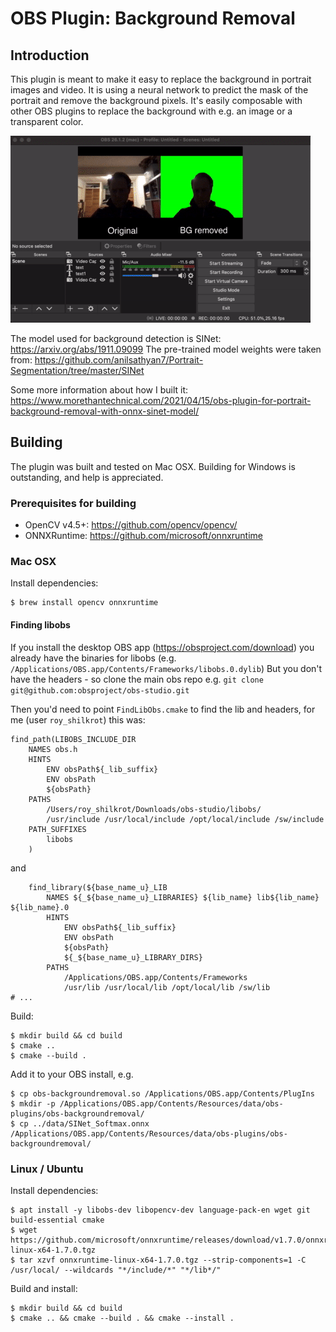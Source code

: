 # OBS Plugin: Background Removal

## Introduction

This plugin is meant to make it easy to replace the background in portrait images and video.
It is using a neural network to predict the mask of the portrait and remove the background pixels.
It's easily composable with other OBS plugins to replace the background with e.g. an image or
a transparent color.

![](demo.gif)

The model used for background detection is SINet: https://arxiv.org/abs/1911.09099
The pre-trained model weights were taken from: https://github.com/anilsathyan7/Portrait-Segmentation/tree/master/SINet

Some more information about how I built it: https://www.morethantechnical.com/2021/04/15/obs-plugin-for-portrait-background-removal-with-onnx-sinet-model/

## Building

The plugin was built and tested on Mac OSX. Building for Windows is outstanding, and help is appreciated.

### Prerequisites for building
- OpenCV v4.5+: https://github.com/opencv/opencv/
- ONNXRuntime: https://github.com/microsoft/onnxruntime

### Mac OSX

Install dependencies:
```
$ brew install opencv onnxruntime
```

#### Finding libobs

If you install the desktop OBS app (https://obsproject.com/download) you already have the binaries for libobs (e.g. `/Applications/OBS.app/Contents/Frameworks/libobs.0.dylib`)
But you don't have the headers - so clone the main obs repo e.g. `git clone git@github.com:obsproject/obs-studio.git`

Then you'd need to point `FindLibObs.cmake` to find the lib and headers, for me (user `roy_shilkrot`) this was:
```
find_path(LIBOBS_INCLUDE_DIR
	NAMES obs.h
	HINTS
		ENV obsPath${_lib_suffix}
		ENV obsPath
		${obsPath}
	PATHS
		/Users/roy_shilkrot/Downloads/obs-studio/libobs/
		/usr/include /usr/local/include /opt/local/include /sw/include
	PATH_SUFFIXES
		libobs
	)
```
and
```
	find_library(${base_name_u}_LIB
		NAMES ${_${base_name_u}_LIBRARIES} ${lib_name} lib${lib_name} ${lib_name}.0
		HINTS
			ENV obsPath${_lib_suffix}
			ENV obsPath
			${obsPath}
			${_${base_name_u}_LIBRARY_DIRS}
		PATHS
			/Applications/OBS.app/Contents/Frameworks
			/usr/lib /usr/local/lib /opt/local/lib /sw/lib
# ...
```

Build:
```
$ mkdir build && cd build
$ cmake ..
$ cmake --build .
```

Add it to your OBS install, e.g.
```
$ cp obs-backgroundremoval.so /Applications/OBS.app/Contents/PlugIns
$ mkdir -p /Applications/OBS.app/Contents/Resources/data/obs-plugins/obs-backgroundremoval/
$ cp ../data/SINet_Softmax.onnx /Applications/OBS.app/Contents/Resources/data/obs-plugins/obs-backgroundremoval/
```

### Linux / Ubuntu

Install dependencies:
```
$ apt install -y libobs-dev libopencv-dev language-pack-en wget git build-essential cmake
$ wget https://github.com/microsoft/onnxruntime/releases/download/v1.7.0/onnxruntime-linux-x64-1.7.0.tgz
$ tar xzvf onnxruntime-linux-x64-1.7.0.tgz --strip-components=1 -C /usr/local/ --wildcards "*/include/*" "*/lib*/"
```

Build and install:
```
$ mkdir build && cd build
$ cmake .. && cmake --build . && cmake --install .
```
